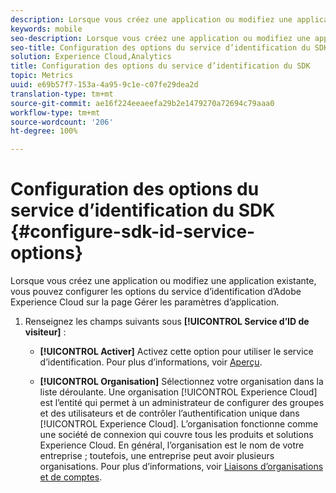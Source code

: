 ```yaml
---
description: Lorsque vous créez une application ou modifiez une application existante, vous pouvez configurer les options du service d’identification d’Adobe Experience Platform sur la page Gérer les paramètres d’application.
keywords: mobile
seo-description: Lorsque vous créez une application ou modifiez une application existante, vous pouvez configurer les options du service d’identification d’Adobe Experience Platform sur la page Gérer les paramètres d’application.
seo-title: Configuration des options du service d’identification du SDK
solution: Experience Cloud,Analytics
title: Configuration des options du service d’identification du SDK
topic: Metrics
uuid: e69b57f7-153a-4a95-9c1e-c07fe29dea2d
translation-type: tm+mt
source-git-commit: ae16f224eeaeefa29b2e1479270a72694c79aaa0
workflow-type: tm+mt
source-wordcount: '206'
ht-degree: 100%

---
```



# Configuration des options du service d’identification du SDK {#configure-sdk-id-service-options}

Lorsque vous créez une application ou modifiez une application existante, vous pouvez configurer les options du service d’identification d’Adobe Experience Cloud sur la page Gérer les paramètres d’application.

1. Renseignez les champs suivants sous **[!UICONTROL Service d’ID de visiteur]** :

   * **[!UICONTROL Activer]**
Activez cette option pour utiliser le service d’identification. Pour plus d’informations, voir [Aperçu](https://docs.adobe.com/content/help/fr-FR/id-service/using/intro/overview.html).

   * **[!UICONTROL Organisation]**
Sélectionnez votre organisation dans la liste déroulante.
Une organisation [!UICONTROL Experience Cloud] est l’entité qui permet à un administrateur de configurer des groupes et des utilisateurs et de contrôler l’authentification unique dans [!UICONTROL Experience Cloud]. L’organisation fonctionne comme une société de connexion qui couvre tous les produits et solutions Experience Cloud. En général, l’organisation est le nom de votre entreprise ; toutefois, une entreprise peut avoir plusieurs organisations. Pour plus d’informations, voir [Liaisons d’organisations et de comptes](https://docs.adobe.com/content/help/fr-FR/core-services/interface/manage-users-and-products/organizations.html).